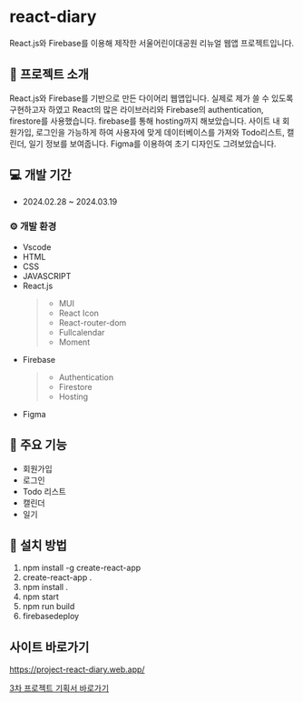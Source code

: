# react-diary
React.js와 Firebase를 이용해 제작한 서울어린이대공원 리뉴얼 웹앱 프로젝트입니다.




## 📕 프로젝트 소개
React.js와 Firebase를 기반으로 만든 다이어리 웹앱입니다.
실제로 제가 쓸 수 있도록 구현하고자 하였고 React의 많은 라이브러리와 Firebase의 authentication, firestore를 사용했습니다. firebase를 통해 hosting까지 해보았습니다.
사이트 내 회원가입, 로그인을 가능하게 하여 사용자에 맞게 데이터베이스를 가져와 Todo리스트, 캘린더, 일기 정보를 보여줍니다.
Figma를 이용하여 초기 디자인도 그려보았습니다.



## 💻 개발 기간
* 2024.02.28 ~ 2024.03.19

### ⚙ 개발 환경
* Vscode
* HTML
* CSS
* JAVASCRIPT
* React.js
  > * MUI
  > * React Icon
  > * React-router-dom
  > * Fullcalendar
  > * Moment
* Firebase
  > * Authentication
  > * Firestore
  > * Hosting
* Figma


## 📌 주요 기능
* 회원가입
* 로그인
* Todo 리스트
* 캘린더
* 일기



## 📢 설치 방법
1. npm install -g create-react-app
2. create-react-app .
3. npm install .
4. npm start
5. npm run build
6. firebasedeploy



## 사이트 바로가기
<https://project-react-diary.web.app/>


[3차 프로젝트 기획서 바로가기](https://yjjang39.github.io/react-diary/diary_upload.pdf)



















